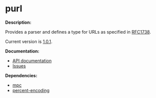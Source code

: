 # purl

**Description:**

Provides a parser and defines a type for URLs as specified in
[RFC1738](http://mr.gy/software/purl/rfc1738.txt).

Current version is
[1.0.1](https://github.com/eugeneia/purl/releases/tag/1.0.1).

**Documentation:**

* [API documentation](http://mr.gy/software/purl/api.html)
* [Issues](http://mr.gy/software/purl/issues.html)

**Dependencies:**

* [mpc](https://github.com/eugeneia/mpc)
* [percent-encoding](https://github.com/llibra/percent-encoding)
